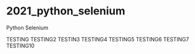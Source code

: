 # 2021_python_selenium
Python Selenium 

TESTING
TESTING2
TESTIN3
TESTING4
TESTING5
TESTING6
TESTING7
TESTING10
